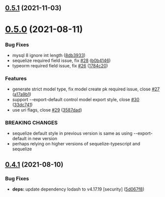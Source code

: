 ## [0.5.1](https://github.com/zcong1993/auto-sequelize-typescript/compare/v0.5.0...v0.5.1) (2021-11-03)

# [0.5.0](https://github.com/zcong1993/auto-sequelize-typescript/compare/v0.4.1...v0.5.0) (2021-08-11)

### Bug Fixes

- mysql 8 ignore int length ([8db3933](https://github.com/zcong1993/auto-sequelize-typescript/commit/8db3933b07a81a93bf61de459726be748869468c))
- sequelize required field issue, fix [#28](https://github.com/zcong1993/auto-sequelize-typescript/issues/28) ([b0b4146](https://github.com/zcong1993/auto-sequelize-typescript/commit/b0b4146186f325a2be6cf67b624b4e9e57349ebc))
- typeorm required field issue, fix [#26](https://github.com/zcong1993/auto-sequelize-typescript/issues/26) ([1784c20](https://github.com/zcong1993/auto-sequelize-typescript/commit/1784c20623606120108afdd4e5762a25f87f9309))

### Features

- generate strict model type, fix model create pk required issue, close [#27](https://github.com/zcong1993/auto-sequelize-typescript/issues/27) ([a17a9b1](https://github.com/zcong1993/auto-sequelize-typescript/commit/a17a9b10f487b869d05b4e541e4affdde0adf6dc))
- support --export-default control model export style, close [#30](https://github.com/zcong1993/auto-sequelize-typescript/issues/30) ([33dc741](https://github.com/zcong1993/auto-sequelize-typescript/commit/33dc741411e9fa7cf13a5021eb3e67905f8afdc9))
- use uri flags, close [#29](https://github.com/zcong1993/auto-sequelize-typescript/issues/29) ([3587dad](https://github.com/zcong1993/auto-sequelize-typescript/commit/3587dad67e3a9254c0b7353724411aec0115e2dc))

### BREAKING CHANGES

- sequelize default style in previous version is same as using --export-default in new version
- perhaps relying on higher versions of sequelize-typescript and sequelize

## [0.4.1](https://github.com/zcong1993/auto-sequelize-typescript/compare/v0.4.0...v0.4.1) (2021-08-10)

### Bug Fixes

- **deps:** update dependency lodash to v4.17.19 [security] ([5d067f8](https://github.com/zcong1993/auto-sequelize-typescript/commit/5d067f8242ce194bd349f85cbd60dc91ad807489))

